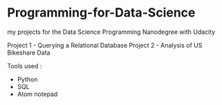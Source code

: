 # Programming-for-Data-Science
my projects for the Data Science Programming Nanodegree with Udacity

Project 1 - Querying a Relational Database 
Project 2 - Analysis of US Bikeshare Data 

Tools used :
- Python 
- SQL
- Atom notepad 
